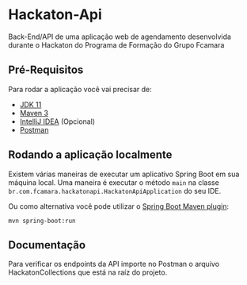 # Hackaton-Api
Back-End/API de uma aplicação web de agendamento desenvolvida durante o Hackaton do Programa de Formação do Grupo Fcamara

## Pré-Requisitos

Para rodar a aplicação você vai precisar de:

- [JDK 11](https://www.oracle.com/br/java/technologies/javase-jdk11-downloads.html)
- [Maven 3](https://maven.apache.org)
- [IntelliJ IDEA](https://www.jetbrains.com/pt-br/idea/download)  (Opcional)
- [Postman](https://www.postman.com/downloads/)

## Rodando a aplicação localmente

Existem várias maneiras de executar um aplicativo Spring Boot em sua máquina local. Uma maneira é executar o método `main` na classe `br.com.fcamara.hackatonapi.HackatonApiApplication` do seu IDE.

Ou como alternativa você pode utilizar o [Spring Boot Maven plugin](https://docs.spring.io/spring-boot/docs/current/reference/html/build-tool-plugins-maven-plugin.html):

```shell
mvn spring-boot:run
```

## Documentação
Para verificar os endpoints da API importe no Postman o arquivo HackatonCollections que está na raíz do projeto.
